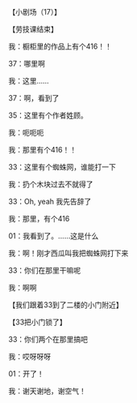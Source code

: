 【小剧场（$17$）】

【劳技课结束】

我：橱柜里的作品上有个$416$！！

$37$：哪里啊

我：这里……

$37$：啊，看到了

$35$：这里有个作者姓顾。

我：呃呃呃

我：那里有个$416$！！

$33$：这里有个蜘蛛网，谁能打一下

我：扔个木块过去不就得了

$33$：Oh, yeah 我先告辞了

我：那里，有个$416$

$01$：我看到了。……这是什么

我：啊！刚才西瓜叫我把蜘蛛网打下来

$33$：你们在那里干嘛呢

我：啊啊

【我们跟着$33$到了二楼的小门附近】

【$33$把小门锁了】

$33$：你们两个在那里搞吧

我：哎呀呀呀

$01$：开了！

我：谢天谢地，谢空气！
